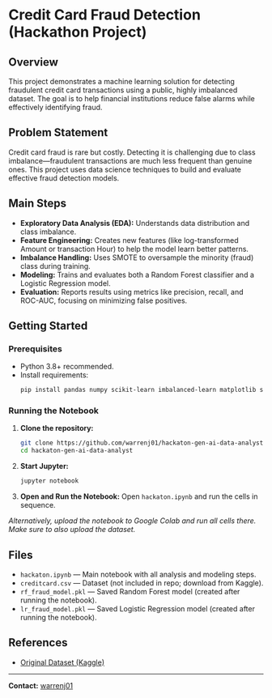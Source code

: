 # Credit Card Fraud Detection (Hackathon Project)

## Overview

This project demonstrates a machine learning solution for detecting fraudulent credit card transactions using a public, highly imbalanced dataset. The goal is to help financial institutions reduce false alarms while effectively identifying fraud.

## Problem Statement

Credit card fraud is rare but costly. Detecting it is challenging due to class imbalance—fraudulent transactions are much less frequent than genuine ones. This project uses data science techniques to build and evaluate effective fraud detection models.

## Main Steps

- **Exploratory Data Analysis (EDA):** Understands data distribution and class imbalance.
- **Feature Engineering:** Creates new features (like log-transformed Amount or transaction Hour) to help the model learn better patterns.
- **Imbalance Handling:** Uses SMOTE to oversample the minority (fraud) class during training.
- **Modeling:** Trains and evaluates both a Random Forest classifier and a Logistic Regression model.
- **Evaluation:** Reports results using metrics like precision, recall, and ROC-AUC, focusing on minimizing false positives.

## Getting Started

### Prerequisites

- Python 3.8+ recommended.
- Install requirements:
  ```bash
  pip install pandas numpy scikit-learn imbalanced-learn matplotlib seaborn joblib
  ```

### Running the Notebook

1. **Clone the repository:**
   ```bash
   git clone https://github.com/warrenj01/hackaton-gen-ai-data-analyst.git
   cd hackaton-gen-ai-data-analyst
   ```
2. **Start Jupyter:**
   ```bash
   jupyter notebook
   ```
3. **Open and Run the Notebook:** Open `hackaton.ipynb` and run the cells in sequence.

*Alternatively, upload the notebook to Google Colab and run all cells there. Make sure to also upload the dataset.*

## Files

- `hackaton.ipynb` — Main notebook with all analysis and modeling steps.
- `creditcard.csv` — Dataset (not included in repo; download from Kaggle).
- `rf_fraud_model.pkl` — Saved Random Forest model (created after running the notebook).
- `lr_fraud_model.pkl` — Saved Logistic Regression model (created after running the notebook).

## References

- [Original Dataset (Kaggle)](https://www.kaggle.com/mlg-ulb/creditcardfraud)

---

**Contact:** [warrenj01](https://github.com/warrenj01)
